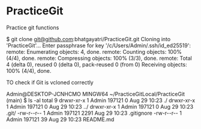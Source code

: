 # PracticeGit
Practice git functions

$ git clone git@github.com:bhatgayatri/PracticeGit.git
  Cloning into 'PracticeGit'...
  Enter passphrase for key '/c/Users/Admin/.ssh/id_ed25519':
  remote: Enumerating objects: 4, done.
  remote: Counting objects: 100% (4/4), done.
  remote: Compressing objects: 100% (3/3), done.
  remote: Total 4 (delta 0), reused 0 (delta 0), pack-reused 0 (from 0)
  Receiving objects: 100% (4/4), done.


TO check if Git is vcloned correctly

Admin@DESKTOP-JCNHCMO MINGW64 ~/PracticeGitLocal/PracticeGit (main)
$ ls -al
total 9
drwxr-xr-x 1 Admin 197121    0 Aug 29 10:23 ./
drwxr-xr-x 1 Admin 197121    0 Aug 29 10:23 ../
drwxr-xr-x 1 Admin 197121    0 Aug 29 10:23 .git/
-rw-r--r-- 1 Admin 197121 2291 Aug 29 10:23 .gitignore
-rw-r--r-- 1 Admin 197121   39 Aug 29 10:23 README.md



